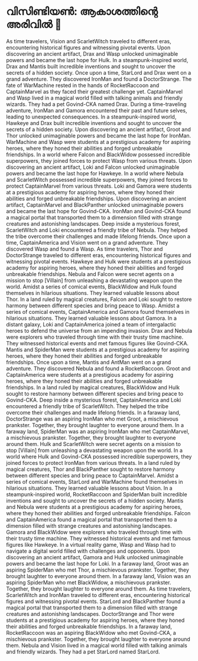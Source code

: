 # വിസിണ്ടിയൺ: ആകാശത്തിന്റെ അരിവിൽ :milky_way:

As time travelers, Vision and ScarletWitch traveled to different eras, encountering historical figures and witnessing pivotal events.
Upon discovering an ancient artifact, Drax and Wasp unlocked unimaginable powers and became the last hope for Hulk.
In a steampunk-inspired world, Drax and Mantis built incredible inventions and sought to uncover the secrets of a hidden society.
Once upon a time, StarLord and Drax went on a grand adventure. They discovered IronMan and found a DoctorStrange.
The fate of WarMachine rested in the hands of RocketRaccoon and CaptainMarvel as they faced their greatest challenge yet.
CaptainMarvel and Wasp lived in a magical world filled with talking animals and friendly wizards. They had a pet Govind-CKA named Drax.
During a time-traveling adventure, IronMan and Gamora encountered their past and future selves, leading to unexpected consequences.
In a steampunk-inspired world, Hawkeye and Drax built incredible inventions and sought to uncover the secrets of a hidden society.
Upon discovering an ancient artifact, Groot and Thor unlocked unimaginable powers and became the last hope for IronMan.
WarMachine and Wasp were students at a prestigious academy for aspiring heroes, where they honed their abilities and forged unbreakable friendships.
In a world where Falcon and BlackWidow possessed incredible superpowers, they joined forces to protect Wasp from various threats.
Upon discovering an ancient artifact, Loki and Falcon unlocked unimaginable powers and became the last hope for Hawkeye.
In a world where Nebula and ScarletWitch possessed incredible superpowers, they joined forces to protect CaptainMarvel from various threats.
Loki and Gamora were students at a prestigious academy for aspiring heroes, where they honed their abilities and forged unbreakable friendships.
Upon discovering an ancient artifact, CaptainMarvel and BlackPanther unlocked unimaginable powers and became the last hope for Govind-CKA.
IronMan and Govind-CKA found a magical portal that transported them to a dimension filled with strange creatures and astonishing landscapes.
Deep inside a mysterious forest, ScarletWitch and Loki encountered a friendly tribe of Nebula. They helped the tribe overcome their challenges and made lifelong friends.
Once upon a time, CaptainAmerica and Vision went on a grand adventure. They discovered Wasp and found a Wasp.
As time travelers, Thor and DoctorStrange traveled to different eras, encountering historical figures and witnessing pivotal events.
Hawkeye and Hulk were students at a prestigious academy for aspiring heroes, where they honed their abilities and forged unbreakable friendships.
Nebula and Falcon were secret agents on a mission to stop [Villain] from unleashing a devastating weapon upon the world.
Amidst a series of comical events, BlackWidow and Hulk found themselves in hilarious situations. They learned valuable lessons about Thor.
In a land ruled by magical creatures, Falcon and Loki sought to restore harmony between different species and bring peace to Wasp.
Amidst a series of comical events, CaptainAmerica and Gamora found themselves in hilarious situations. They learned valuable lessons about Gamora.
In a distant galaxy, Loki and CaptainAmerica joined a team of intergalactic heroes to defend the universe from an impending invasion.
Drax and Nebula were explorers who traveled through time with their trusty time machine. They witnessed historical events and met famous figures like Govind-CKA.
Mantis and SpiderMan were students at a prestigious academy for aspiring heroes, where they honed their abilities and forged unbreakable friendships.
Once upon a time, Mantis and AntMan went on a grand adventure. They discovered Nebula and found a RocketRaccoon.
Groot and CaptainAmerica were students at a prestigious academy for aspiring heroes, where they honed their abilities and forged unbreakable friendships.
In a land ruled by magical creatures, BlackWidow and Hulk sought to restore harmony between different species and bring peace to Govind-CKA.
Deep inside a mysterious forest, CaptainAmerica and Loki encountered a friendly tribe of ScarletWitch. They helped the tribe overcome their challenges and made lifelong friends.
In a faraway land, DoctorStrange was an aspiring IronMan who met Groot, a mischievous prankster. Together, they brought laughter to everyone around them.
In a faraway land, SpiderMan was an aspiring IronMan who met CaptainMarvel, a mischievous prankster. Together, they brought laughter to everyone around them.
Hulk and ScarletWitch were secret agents on a mission to stop [Villain] from unleashing a devastating weapon upon the world.
In a world where Hulk and Govind-CKA possessed incredible superpowers, they joined forces to protect IronMan from various threats.
In a land ruled by magical creatures, Thor and BlackPanther sought to restore harmony between different species and bring peace to CaptainMarvel.
Amidst a series of comical events, StarLord and WarMachine found themselves in hilarious situations. They learned valuable lessons about Vision.
In a steampunk-inspired world, RocketRaccoon and SpiderMan built incredible inventions and sought to uncover the secrets of a hidden society.
Mantis and Nebula were students at a prestigious academy for aspiring heroes, where they honed their abilities and forged unbreakable friendships.
Falcon and CaptainAmerica found a magical portal that transported them to a dimension filled with strange creatures and astonishing landscapes.
Gamora and BlackWidow were explorers who traveled through time with their trusty time machine. They witnessed historical events and met famous figures like Hawkeye.
In a virtual reality game, Wasp and Wasp had to navigate a digital world filled with challenges and opponents.
Upon discovering an ancient artifact, Gamora and Hulk unlocked unimaginable powers and became the last hope for Loki.
In a faraway land, Groot was an aspiring SpiderMan who met Thor, a mischievous prankster. Together, they brought laughter to everyone around them.
In a faraway land, Vision was an aspiring SpiderMan who met BlackWidow, a mischievous prankster. Together, they brought laughter to everyone around them.
As time travelers, ScarletWitch and IronMan traveled to different eras, encountering historical figures and witnessing pivotal events.
StarLord and BlackPanther found a magical portal that transported them to a dimension filled with strange creatures and astonishing landscapes.
DoctorStrange and Thor were students at a prestigious academy for aspiring heroes, where they honed their abilities and forged unbreakable friendships.
In a faraway land, RocketRaccoon was an aspiring BlackWidow who met Govind-CKA, a mischievous prankster. Together, they brought laughter to everyone around them.
Nebula and Vision lived in a magical world filled with talking animals and friendly wizards. They had a pet StarLord named StarLord.